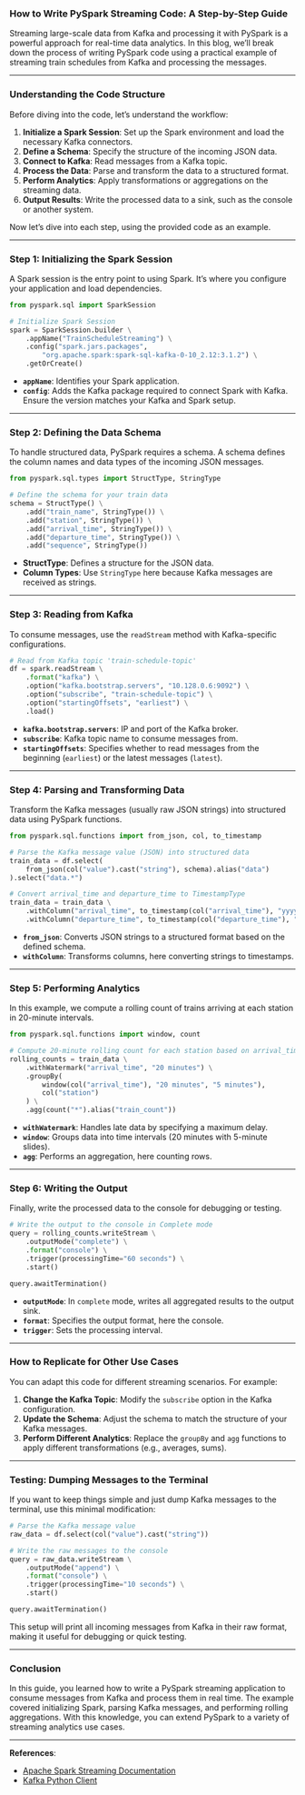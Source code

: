 ### **How to Write PySpark Streaming Code: A Step-by-Step Guide**

Streaming large-scale data from Kafka and processing it with PySpark is a powerful approach for real-time data analytics. In this blog, we’ll break down the process of writing PySpark code using a practical example of streaming train schedules from Kafka and processing the messages.

---

### **Understanding the Code Structure**

Before diving into the code, let’s understand the workflow:
1. **Initialize a Spark Session**: Set up the Spark environment and load the necessary Kafka connectors.
2. **Define a Schema**: Specify the structure of the incoming JSON data.
3. **Connect to Kafka**: Read messages from a Kafka topic.
4. **Process the Data**: Parse and transform the data to a structured format.
5. **Perform Analytics**: Apply transformations or aggregations on the streaming data.
6. **Output Results**: Write the processed data to a sink, such as the console or another system.

Now let’s dive into each step, using the provided code as an example.

---

### **Step 1: Initializing the Spark Session**

A Spark session is the entry point to using Spark. It’s where you configure your application and load dependencies.

```python
from pyspark.sql import SparkSession

# Initialize Spark Session
spark = SparkSession.builder \
    .appName("TrainScheduleStreaming") \
    .config("spark.jars.packages", 
        "org.apache.spark:spark-sql-kafka-0-10_2.12:3.1.2") \
    .getOrCreate()
```

- **`appName`**: Identifies your Spark application.
- **`config`**: Adds the Kafka package required to connect Spark with Kafka. Ensure the version matches your Kafka and Spark setup.

---

### **Step 2: Defining the Data Schema**

To handle structured data, PySpark requires a schema. A schema defines the column names and data types of the incoming JSON messages.

```python
from pyspark.sql.types import StructType, StringType

# Define the schema for your train data
schema = StructType() \
    .add("train_name", StringType()) \
    .add("station", StringType()) \
    .add("arrival_time", StringType()) \
    .add("departure_time", StringType()) \
    .add("sequence", StringType())
```

- **StructType**: Defines a structure for the JSON data.
- **Column Types**: Use `StringType` here because Kafka messages are received as strings.

---

### **Step 3: Reading from Kafka**

To consume messages, use the `readStream` method with Kafka-specific configurations.

```python
# Read from Kafka topic 'train-schedule-topic'
df = spark.readStream \
    .format("kafka") \
    .option("kafka.bootstrap.servers", "10.128.0.6:9092") \
    .option("subscribe", "train-schedule-topic") \
    .option("startingOffsets", "earliest") \
    .load()
```

- **`kafka.bootstrap.servers`**: IP and port of the Kafka broker.
- **`subscribe`**: Kafka topic name to consume messages from.
- **`startingOffsets`**: Specifies whether to read messages from the beginning (`earliest`) or the latest messages (`latest`).

---

### **Step 4: Parsing and Transforming Data**

Transform the Kafka messages (usually raw JSON strings) into structured data using PySpark functions.

```python
from pyspark.sql.functions import from_json, col, to_timestamp

# Parse the Kafka message value (JSON) into structured data
train_data = df.select(
    from_json(col("value").cast("string"), schema).alias("data")
).select("data.*")

# Convert arrival_time and departure_time to TimestampType
train_data = train_data \
    .withColumn("arrival_time", to_timestamp(col("arrival_time"), "yyyy-MM-dd HH:mm:ss")) \
    .withColumn("departure_time", to_timestamp(col("departure_time"), "yyyy-MM-dd HH:mm:ss"))
```

- **`from_json`**: Converts JSON strings to a structured format based on the defined schema.
- **`withColumn`**: Transforms columns, here converting strings to timestamps.

---

### **Step 5: Performing Analytics**

In this example, we compute a rolling count of trains arriving at each station in 20-minute intervals.

```python
from pyspark.sql.functions import window, count

# Compute 20-minute rolling count for each station based on arrival_time
rolling_counts = train_data \
    .withWatermark("arrival_time", "20 minutes") \
    .groupBy(
        window(col("arrival_time"), "20 minutes", "5 minutes"),
        col("station")
    ) \
    .agg(count("*").alias("train_count"))
```

- **`withWatermark`**: Handles late data by specifying a maximum delay.
- **`window`**: Groups data into time intervals (20 minutes with 5-minute slides).
- **`agg`**: Performs an aggregation, here counting rows.

---

### **Step 6: Writing the Output**

Finally, write the processed data to the console for debugging or testing.

```python
# Write the output to the console in Complete mode
query = rolling_counts.writeStream \
    .outputMode("complete") \
    .format("console") \
    .trigger(processingTime="60 seconds") \
    .start()

query.awaitTermination()
```

- **`outputMode`**: In `complete` mode, writes all aggregated results to the output sink.
- **`format`**: Specifies the output format, here the console.
- **`trigger`**: Sets the processing interval.

---

### **How to Replicate for Other Use Cases**

You can adapt this code for different streaming scenarios. For example:
1. **Change the Kafka Topic**: Modify the `subscribe` option in the Kafka configuration.
2. **Update the Schema**: Adjust the schema to match the structure of your Kafka messages.
3. **Perform Different Analytics**: Replace the `groupBy` and `agg` functions to apply different transformations (e.g., averages, sums).

---

### **Testing: Dumping Messages to the Terminal**

If you want to keep things simple and just dump Kafka messages to the terminal, use this minimal modification:

```python
# Parse the Kafka message value
raw_data = df.select(col("value").cast("string"))

# Write the raw messages to the console
query = raw_data.writeStream \
    .outputMode("append") \
    .format("console") \
    .trigger(processingTime="10 seconds") \
    .start()

query.awaitTermination()
```

This setup will print all incoming messages from Kafka in their raw format, making it useful for debugging or quick testing.

---

### **Conclusion**

In this guide, you learned how to write a PySpark streaming application to consume messages from Kafka and process them in real time. The example covered initializing Spark, parsing Kafka messages, and performing rolling aggregations. With this knowledge, you can extend PySpark to a variety of streaming analytics use cases.

---

**References**:  
- [Apache Spark Streaming Documentation](https://spark.apache.org/docs/latest/structured-streaming-programming-guide.html)  
- [Kafka Python Client](https://kafka-python.readthedocs.io/en/master/)  

